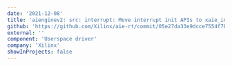 ```yaml
---
date: '2021-12-08'
title: 'aienginev2: src: interrupt: Move interrupt init APIs to xaie_interrupt_init.c'
github: 'https://github.com/Xilinx/aie-rt/commit/05e27da33e9dcce7554f7bb793cb03a81605423d'
external: ''
component: 'Userspace driver'
company: 'Xilinx'
showInProjects: false
---
```

